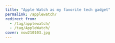 ```yaml
---
title: "Apple Watch as my favorite tech gadget"
permalink: /applewatch/
redirect_from:
  - /tag/applewatch/
  - /tag/AppleWatch/
cover: now210103.jpg
---
```

